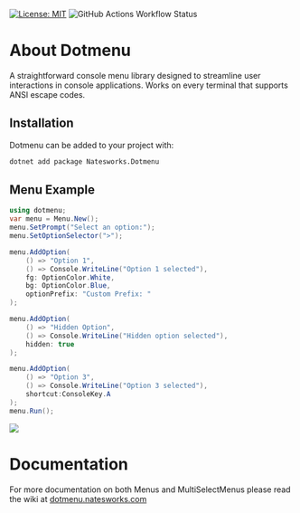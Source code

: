 [![License: MIT](https://img.shields.io/badge/License-MIT-yellow.svg)](https://opensource.org/licenses/MIT)
![GitHub Actions Workflow Status](https://img.shields.io/github/actions/workflow/status/dotmenu/dotmenu/dotnet.yml)
# About Dotmenu
A straightforward console menu library designed to streamline user interactions in console applications.
Works on every terminal that supports ANSI escape codes.

## Installation
Dotmenu can be added to your project with:

```bash
dotnet add package Natesworks.Dotmenu
```

## Menu Example

```cs
using dotmenu;
var menu = Menu.New();
menu.SetPrompt("Select an option:");
menu.SetOptionSelector(">");

menu.AddOption(
    () => "Option 1",
    () => Console.WriteLine("Option 1 selected"),
    fg: OptionColor.White,
    bg: OptionColor.Blue,
    optionPrefix: "Custom Prefix: "
);

menu.AddOption(
    () => "Hidden Option",
    () => Console.WriteLine("Hidden option selected"),
    hidden: true
);

menu.AddOption(
    () => "Option 3",
    () => Console.WriteLine("Option 3 selected"),
    shortcut:ConsoleKey.A
);
menu.Run();
```
![](https://i.ibb.co/8XR37T5/image.png)

# Documentation

For more documentation on both Menus and MultiSelectMenus please read the wiki at [dotmenu.natesworks.com](https://dotmenu.natesworks.com)
